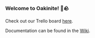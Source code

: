 ### Welcome to Oakinite! 🐶🪨

Check out our Trello board [here](https://trello.com/b/w0Pi5Th2/oakinite).

Documentation can be found in the [Wiki](https://github.com/Oakinite/Oakinite/wiki).
